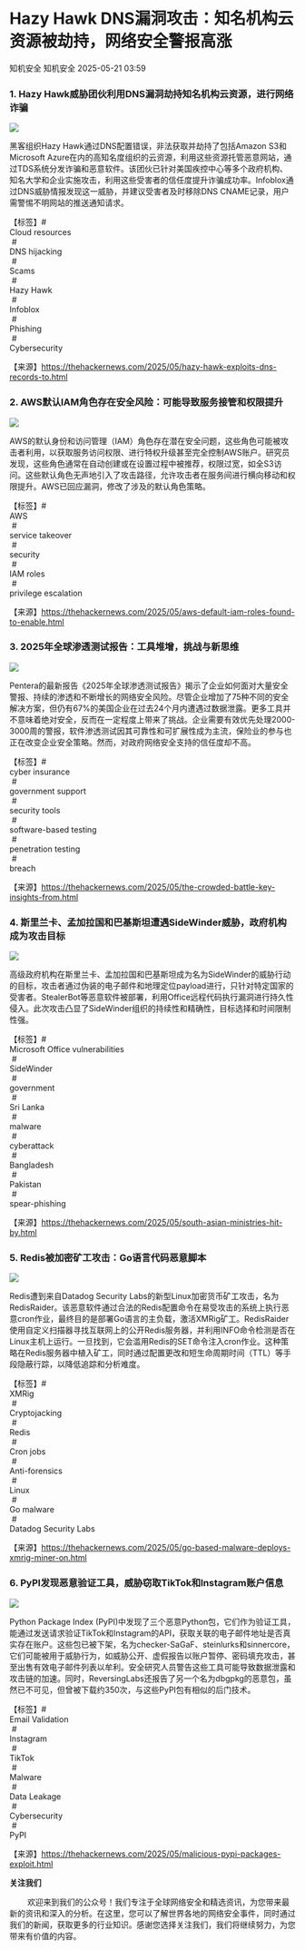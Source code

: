 #  Hazy Hawk DNS漏洞攻击：知名机构云资源被劫持，网络安全警报高涨   
知机安全  知机安全   2025-05-21 03:59  
  
### 1. Hazy Hawk威胁团伙利用DNS漏洞劫持知名机构云资源，进行网络诈骗  
  
![](https://mmbiz.qpic.cn/mmbiz_jpg/QGibgZhUnjfMtwfuOoRHNM2TJT9NIYcESicc7q68P71yAib53ftO3aYvrploaHgAe9IzUslQM10uUfjAAoZoUvrwQ/640?wx_fmt=jpeg "")  
  
黑客组织Hazy Hawk通过DNS配置错误，非法获取并劫持了包括Amazon S3和Microsoft Azure在内的高知名度组织的云资源，利用这些资源托管恶意网站，通过TDS系统分发诈骗和恶意软件。该团伙已针对美国疾控中心等多个政府机构、知名大学和企业实施攻击，利用这些受害者的信任度提升诈骗成功率。Infoblox通过DNS威胁情报发现这一威胁，并建议受害者及时移除DNS CNAME记录，用户需警惕不明网站的推送通知请求。  
  
【标签】#  
Cloud resources  
 #  
DNS hijacking  
 #  
Scams  
 #  
Hazy Hawk  
 #  
Infoblox  
 #  
Phishing  
 #  
Cybersecurity  
  
【来源】https://thehackernews.com/2025/05/hazy-hawk-exploits-dns-records-to.html  
### 2. AWS默认IAM角色存在安全风险：可能导致服务接管和权限提升  
  
![](https://mmbiz.qpic.cn/mmbiz_jpg/QGibgZhUnjfMtwfuOoRHNM2TJT9NIYcESbcHswiaXLyJBsq15u1Urj0bCXOxHnMPx3eXNrYeLQMVy4pqofozU7zg/640?wx_fmt=jpeg "")  
  
AWS的默认身份和访问管理（IAM）角色存在潜在安全问题，这些角色可能被攻击者利用，以获取服务访问权限、进行特权升级甚至完全控制AWS账户。研究员发现，这些角色通常在自动创建或在设置过程中被推荐，权限过宽，如全S3访问。这些默认角色无声地引入了攻击路径，允许攻击者在服务间进行横向移动和权限提升。AWS已回应漏洞，修改了涉及的默认角色策略。  
  
【标签】#  
AWS  
 #  
service takeover  
 #  
security  
 #  
IAM roles  
 #  
privilege escalation  
  
【来源】https://thehackernews.com/2025/05/aws-default-iam-roles-found-to-enable.html  
### 3. 2025年全球渗透测试报告：工具堆增，挑战与新思维  
  
![](https://mmbiz.qpic.cn/mmbiz_jpg/QGibgZhUnjfMtwfuOoRHNM2TJT9NIYcESDCyrzqnxlyxT5Cb8j6NTKsKhicUhe2kAPAhr0qVstMCrQjxQJOM7UvA/640?wx_fmt=jpeg "")  
  
Pentera的最新报告《2025年全球渗透测试报告》揭示了企业如何面对大量安全警报、持续的渗透和不断增长的网络安全风险。尽管企业增加了75种不同的安全解决方案，但仍有67%的美国企业在过去24个月内遭遇过数据泄露。更多工具并不意味着绝对安全，反而在一定程度上带来了挑战。企业需要有效优先处理2000-3000周的警报，软件渗透测试因其可靠性和可扩展性成为主流，保险业的参与也正在改变企业安全策略。然而，对政府网络安全支持的信任度却不高。  
  
【标签】#  
cyber insurance  
 #  
government support  
 #  
security tools  
 #  
software-based testing  
 #  
penetration testing  
 #  
breach  
  
【来源】https://thehackernews.com/2025/05/the-crowded-battle-key-insights-from.html  
### 4. 斯里兰卡、孟加拉国和巴基斯坦遭遇SideWinder威胁，政府机构成为攻击目标  
  
![](https://mmbiz.qpic.cn/mmbiz_jpg/QGibgZhUnjfMtwfuOoRHNM2TJT9NIYcESpMOzjOK33EhDxso31jeiapvkwlu6C0ElwicEliaHxjegtNkYsfAiaqkRsA/640?wx_fmt=jpeg "")  
  
高级政府机构在斯里兰卡、孟加拉国和巴基斯坦成为名为SideWinder的威胁行动的目标，攻击者通过伪装的电子邮件和地理定位payload进行，只针对特定国家的受害者。StealerBot等恶意软件被部署，利用Office远程代码执行漏洞进行持久性侵入。此次攻击凸显了SideWinder组织的持续性和精确性，目标选择和时间限制性强。  
  
【标签】#  
Microsoft Office vulnerabilities  
 #  
SideWinder  
 #  
government  
 #  
Sri Lanka  
 #  
malware  
 #  
cyberattack  
 #  
Bangladesh  
 #  
Pakistan  
 #  
spear-phishing  
  
【来源】https://thehackernews.com/2025/05/south-asian-ministries-hit-by.html  
### 5. Redis被加密矿工攻击：Go语言代码恶意脚本  
  
![](https://mmbiz.qpic.cn/mmbiz_jpg/QGibgZhUnjfMtwfuOoRHNM2TJT9NIYcES62l5XIBlNia888aoOco7IPpICf9o3icOlgicuyum6dhZDeIclQ0iaZozaA/640?wx_fmt=jpeg "")  
  
Redis遭到来自Datadog Security Labs的新型Linux加密货币矿工攻击，名为RedisRaider。该恶意软件通过合法的Redis配置命令在易受攻击的系统上执行恶意cron作业，最终目的是部署Go语言的主负载，激活XMRig矿工。RedisRaider使用自定义扫描器寻找互联网上的公开Redis服务器，并利用INFO命令检测是否在Linux主机上运行。一旦找到，它会滥用Redis的SET命令注入cron作业。这种策略在Redis服务器中植入矿工，同时通过配置更改和短生命周期时间（TTL）等手段隐蔽行踪，以降低追踪和分析难度。  
  
【标签】#  
XMRig  
 #  
Cryptojacking  
 #  
Redis  
 #  
Cron jobs  
 #  
Anti-forensics  
 #  
Linux  
 #  
Go malware  
 #  
Datadog Security Labs  
  
【来源】https://thehackernews.com/2025/05/go-based-malware-deploys-xmrig-miner-on.html  
### 6. PyPI发现恶意验证工具，威胁窃取TikTok和Instagram账户信息  
  
![](https://mmbiz.qpic.cn/mmbiz_jpg/QGibgZhUnjfMtwfuOoRHNM2TJT9NIYcESZf7IksJ6028K8pVvXm4oyZKyl9PSjwoyBWb32Ifcp8BY2FTqxeBGUA/640?wx_fmt=jpeg "")  
  
Python Package Index (PyPI)中发现了三个恶意Python包，它们作为验证工具，能通过发送请求验证TikTok和Instagram的API，获取关联的电子邮件地址是否真实存在账户。这些包已被下架，名为checker-SaGaF、steinlurks和sinnercore，它们可能被用于威胁行为，如威胁公开、虚假报告以账户暂停、密码填充攻击，甚至出售有效电子邮件列表以牟利。安全研究人员警告这些工具可能导致数据泄露和攻击链的加速。同时，ReversingLabs还报告了另一个名为dbgpkg的恶意包，虽然已不可见，但曾被下载约350次，与这些PyPI包有相似的后门技术。  
  
【标签】#  
Email Validation  
 #  
Instagram  
 #  
TikTok  
 #  
Malware  
 #  
Data Leakage  
 #  
Cybersecurity  
 #  
PyPI  
  
【来源】https://thehackernews.com/2025/05/malicious-pypi-packages-exploit.html  
  
**关注我们**  
  
        欢迎来到我们的公众号！我们专注于全球网络安全和精选资讯，为您带来最新的资讯和深入的分析。在这里，您可以了解世界各地的网络安全事件，同时通过我们的新闻，获取更多的行业知识。感谢您选择关注我们，我们将继续努力，为您带来有价值的内容。  
  
  

